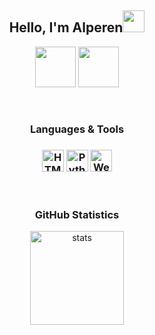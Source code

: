 <h2 align="center">Hello, I'm Alperen<img src="https://i.hizliresim.com/ddgfjx7.gif" width="35px"></h2>
<p align="center">
  <a href="https://discord.com/users/479949390950301696" target"blank_"><img src="https://i.pinimg.com/originals/5d/b5/b4/5db5b469edf32bb41f002482b784b894.png" width="65px"></a>
  <a href="https://github.com/Alperen-cpu" target"blank_"><img src="https://i.hizliresim.com/esnupqa.png" width="65px"></a>
</p>
<br />
<h3 align="center">Languages & Tools<h3>
<p align="center">
<img align="center" alt="HTML5, CSS, PHP, MYSQL" width="35px" src="https://www.freepnglogos.com/uploads/php-logo-png/php-logo-html-css-php-mysql-logo-png-transparent-14.png"/>
<img align="center" alt="Python" width="35px" src="https://upload.wikimedia.org/wikipedia/commons/thumb/f/f8/Python_logo_and_wordmark.svg/1200px-Python_logo_and_wordmark.svg.png" />
<img align="center" alt="Web Pentest" width="35px" src="https://pbs.twimg.com/profile_images/684304046975483904/i8NbiURh.jpg">
</p>

<br/>
<h3 align="center">GitHub Statistics</h3>
<p align="center">
  <img src="https://github-readme-stats.vercel.app/api?username=Alperen-cpu&count_private=true&show_icons=true&theme=dark&hide_border=true" width="%100" height="150px" alt="stats" />
</p>
